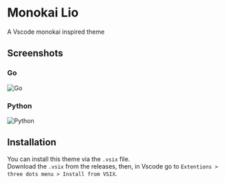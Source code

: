 # Monokai Lio

A Vscode monokai inspired theme

## Screenshots

### Go
![Go](https://github.com/user-attachments/assets/b352df3a-c78e-4730-b6c7-60e66bcabff7)

### Python
![Python](https://github.com/user-attachments/assets/6f62b3ae-b48d-4f9c-9f7f-0d2cf493a27d)

## Installation

You can install this theme via the `.vsix` file.  
Download the `.vsix` from the releases, then, 
in Vscode go to `Extentions > three dots menu > Install from VSIX`.
